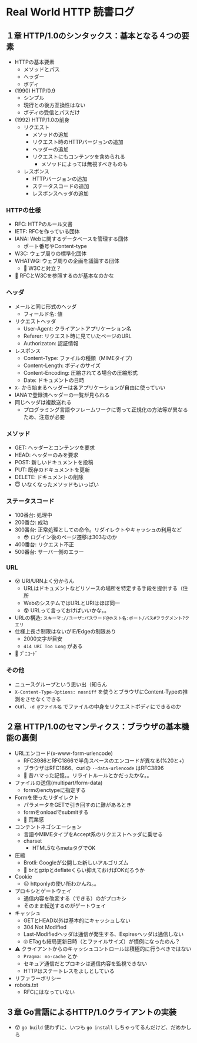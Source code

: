 # Real World HTTP 読書ログ

## １章 HTTP/1.0のシンタックス：基本となる４つの要素

- HTTPの基本要素
  - メソッドとパス
  - ヘッダー
  - ボディ
- (1990) HTTP/0.9
  - シンプル
  - 現行との後方互換性はない
  - ボディの受信とパスだけ
- (1992) HTTP/1.0の前身
  - リクエスト
    - メソッドの追加
    - リクエスト時のHTTPバージョンの追加
    - ヘッダーの追加
    - リクエストにもコンテンツを含められる
      - メソッドによっては無視すべきものも
  - レスポンス
    - HTTPバージョンの追加
    - ステータスコードの追加
    - レスポンスヘッダの追加

### HTTPの仕様

- RFC: HTTPのルール文書
- IETF: RFCを作っている団体
- IANA: Webに関するデータベースを管理する団体
  - ポート番号やContent-type
- W3C: ウェブ周りの標準化団体
- WHATWG: ウェブ周りの企画を議論する団体
  - 🤔 W3Cと対立？
- 🤔 RFCとW3Cを参照するのが基本なのかな

### ヘッダ

- メールと同じ形式のヘッダ
  - フィールド名: 値
- リクエストヘッダ
  - User-Agent: クライアントアプリケーション名
  - Referer: リクエスト時に見ていたページのURL
  - Authorizaton: 認証情報
- レスポンス
  - Content-Type: ファイルの種類（MIMEタイプ）
  - Content-Length: ボディのサイズ
  - Content-Encoding: 圧縮されてる場合の圧縮形式
  - Date: ドキュメントの日時
- `X-` から始まるヘッダーは各アプリケーションが自由に使っていい
- IANAで登録済ヘッダーの一覧が見られる
- 同じヘッダは複数送れる
  - プログラミング言語やフレームワークに寄って正規化の方法等が異なるため、注意が必要

### メソッド

- GET: ヘッダーとコンテンツを要求
- HEAD: ヘッダーのみを要求
- POST: 新しいドキュメントを投稿
- PUT: 既存のドキュメントを更新
- DELETE: ドキュメントの削除
- 😇 いなくなったメソッドもいっぱい

### ステータスコード

- 100番台: 処理中
- 200番台: 成功
- 300番台: 正常処理としての命令。リダイレクトやキャッシュの利用など
  - 😳 ログイン後のページ遷移は303なのか
- 400番台: リクエスト不正
- 500番台: サーバー側のエラー

### URL

- 😵 URI/URNよく分からん
  - URLはドキュメントなどリソースの場所を特定する手段を提供する（住所
  - WebのシステムではURLとURIはほぼ同一
  - 😵 URLって言っておけばいいかな。。
- URLの構造: `スキーマ://ユーザ:パスワード@ホスト名:ポート/パス#フラグメント?クエリ`
- 仕様上長さ制限はないがIE/Edgeの制限あり
  - 2000文字が目安
  - `414 URI Too Long` がある
- 🐷 ﾌﾟﾆｺｰﾄﾞ

### その他

- ニュースグループという思い出（知らん
- `X-Content-Type-Options: nosniff` を使うとブラウザにContent-Typeの推測をさせなくできる
- curl、`-d @ファイル名` でファイルの中身をリクエストボディにできるのか

## ２章 HTTP/1.0のセマンティクス：ブラウザの基本機能の裏側

- URLエンコード(x-www-form-urlencode)
  - RFC3986とRFC1866で半角スペースのエンコードが異なる(%20と+)
  - ブラウザはRFC1866、curlの `--data-urlencode` はRFC3896
  - 🤔 昔ハマった記憶。。リライトルールとかだったかな。。
- ファイルの送信(multipart/form-data)
  - formのenctypeに指定する
- Formを使ったリダイレクト
  - パラメータをGETで引き回すのに難があるとき
  - formをonloadでsubmitする
  - 🤔 荒業感
- コンテントネゴシエーション
  - 言語やMIMEタイプをAccept系のリクエストヘッダに乗せる
  - charset
    - HTML5ならmetaタグでOK
- 圧縮
  - Brotli: Googleが公開した新しいアルゴリズム
  - 🧐 brとgzipとdeflateくらい抑えておけばOKだろうか
- Cookie
  - 😣 httponlyの使い所わかんね。。
- プロキシとゲートウェイ
  - 通信内容を改変する（できる）のがプロキシ
  - そのまま転送するのがゲートウェイ
- キャッシュ
  - GETとHEAD以外は基本的にキャッシュしない
  - 304 Not Modified
  - Last-Modifiedヘッダは通信が発生する、Expiresヘッダは通信しない
  - 🙄 ETagも結局更新日時（とファイルサイズ）が慣例になったのん？
- ⚠️ クライアントからのキャッシュコントロールは積極的に行うべきではない
  - `Pragma: no-cache` とか
  - セキュア通信だとプロキシは通信内容を監視できない
  - HTTPはステートレスをよしとしている
- リファラーポリシー
- robots.txt
  - RFCにはなっていない

## ３章 Go言語によるHTTP/1.0クライアントの実装

- 😵 `go build` 使わずに、いつも `go install` しちゃってるんだけど、だめかしら
